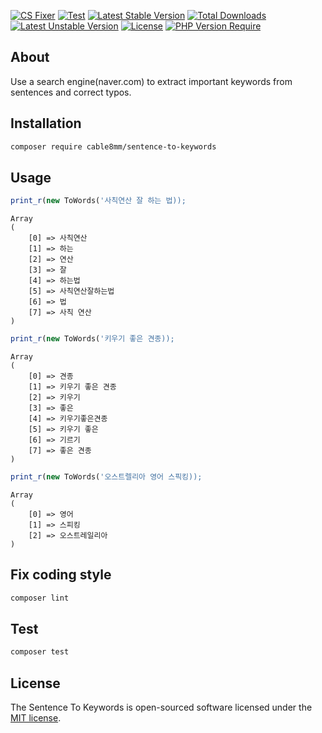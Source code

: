 [![CS Fixer](https://github.com/cable8mm/sentence-to-keywords/actions/workflows/php-coding-style-fixer.yml/badge.svg)](https://github.com/cable8mm/sentence-to-keywords/actions/workflows/php-coding-style-fixer.yml)
[![Test](https://github.com/cable8mm/sentence-to-keywords/actions/workflows/php-test.yml/badge.svg)](https://github.com/cable8mm/sentence-to-keywords/actions/workflows/php-test.yml)
[![Latest Stable Version](http://poser.pugx.org/cable8mm/sentence-to-keywords/v)](https://packagist.org/packages/cable8mm/sentence-to-keywords)
[![Total Downloads](http://poser.pugx.org/cable8mm/sentence-to-keywords/downloads)](https://packagist.org/packages/cable8mm/sentence-to-keywords)
[![Latest Unstable Version](http://poser.pugx.org/cable8mm/sentence-to-keywords/v/unstable)](https://packagist.org/packages/cable8mm/sentence-to-keywords)
[![License](http://poser.pugx.org/cable8mm/sentence-to-keywords/license)](https://packagist.org/packages/cable8mm/sentence-to-keywords)
[![PHP Version Require](http://poser.pugx.org/cable8mm/sentence-to-keywords/require/php)](https://packagist.org/packages/cable8mm/sentence-to-keywords)

## About

Use a search engine(naver.com) to extract important keywords from sentences and correct typos.

## Installation

```sh
composer require cable8mm/sentence-to-keywords
```

## Usage

```php
print_r(new ToWords('사칙연산 잘 하는 법));
```

    Array
    (
        [0] => 사칙연산
        [1] => 하는
        [2] => 연산
        [3] => 잘
        [4] => 하는법
        [5] => 사칙연산잘하는법
        [6] => 법
        [7] => 사칙 연산
    )

```php
print_r(new ToWords('키우기 좋은 견종));
```

    Array
    (
        [0] => 견종
        [1] => 키우기 좋은 견종
        [2] => 키우기
        [3] => 좋은
        [4] => 키우기좋은견종
        [5] => 키우기 좋은
        [6] => 기르기
        [7] => 좋은 견종
    )

```php
print_r(new ToWords('오스트렐리아 영어 스픽킹));
```

    Array
    (
        [0] => 영어
        [1] => 스피킹
        [2] => 오스트레일리아
    )

## Fix coding style

```sh
composer lint
```

## Test

```sh
composer test
```

## License

The Sentence To Keywords is open-sourced software licensed under the [MIT license](https://opensource.org/licenses/MIT).
